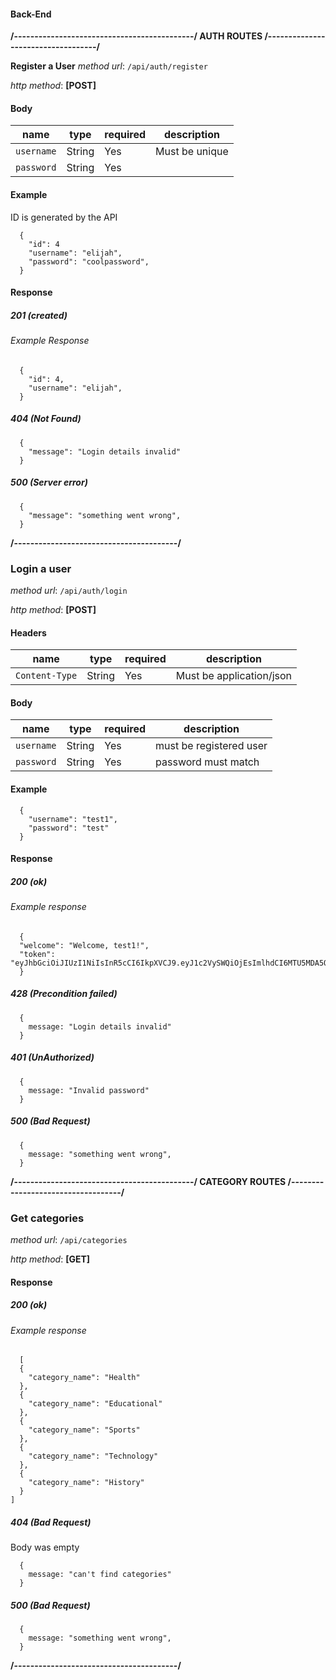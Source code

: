 #### Back-End

**/--------------------------------------------/ AUTH ROUTES /-----------------------------------/**

**Register a User**
_method url_: `/api/auth/register`

_http method_: **[POST]**

#### Body

| name       | type   | required | description    |
| ---------- | ------ | -------- | -------------- |
| `username` | String | Yes      | Must be unique |
| `password` | String | Yes      |                |

#### Example

ID is generated by the API

```
  {
    "id": 4
    "username": "elijah",
    "password": "coolpassword",
  }
```

#### Response

##### 201 (created)

###### Example Response

```
  {
    "id": 4,
    "username": "elijah",
  }
```

##### 404 (Not Found)

```
  {
    "message": "Login details invalid"
  }
```

##### 500 (Server error)

```
  {
    "message": "something went wrong",
  }
```

**/----------------------------------------/**

### **Login a user**

_method url_: `/api/auth/login`

_http method_: **[POST]**

#### Headers

| name           | type   | required | description              |
| -------------- | ------ | -------- | ------------------------ |
| `Content-Type` | String | Yes      | Must be application/json |

#### Body

| name       | type   | required | description             |
| ---------- | ------ | -------- | ----------------------- |
| `username` | String | Yes      | must be registered user |
| `password` | String | Yes      | password must match     |

#### Example

```
  {
    "username": "test1",
    "password": "test"
  }
```

#### Response

##### 200 (ok)

###### Example response

```
  {
  "welcome": "Welcome, test1!",
  "token": "eyJhbGciOiJIUzI1NiIsInR5cCI6IkpXVCJ9.eyJ1c2VySWQiOjEsImlhdCI6MTU5MDA5OTM1NSwiZXhwIjoxNTkwMTA2NTU1fQ.OVhXcNtZEVrP90SReXOp_tfJ17KUAvzOBvp_9degxDs"
  }
```

##### 428 (Precondition failed)

```
  {
    message: "Login details invalid"
  }
```

##### 401 (UnAuthorized)

```
  {
    message: "Invalid password"
  }
```

##### 500 (Bad Request)

```
  {
    message: "something went wrong",
  }
```

**/--------------------------------------------/ CATEGORY ROUTES /-----------------------------------/**

### **Get categories**

_method url_: `/api/categories`

_http method_: **[GET]**

#### Response

##### 200 (ok)

###### Example response

```
  [
  {
    "category_name": "Health"
  },
  {
    "category_name": "Educational"
  },
  {
    "category_name": "Sports"
  },
  {
    "category_name": "Technology"
  },
  {
    "category_name": "History"
  }
]
```

##### 404 (Bad Request)

Body was empty

```
  {
    message: "can't find categories"
  }
```

##### 500 (Bad Request)

```
  {
    message: "something went wrong",
  }
```

**/----------------------------------------/**
